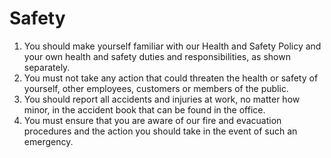 # Safety

1. You should make yourself familiar with our Health and Safety Policy and your own health and safety duties and responsibilities, as shown separately.
2. You must not take any action that could threaten the health or safety of yourself, other employees, customers or members of the public.
3. You should report all accidents and injuries at work, no matter how minor, in the accident book that can be found in the office.
4. You must ensure that you are aware of our fire and evacuation procedures and the action you should take in the event of such an emergency.
